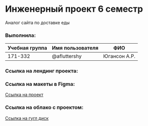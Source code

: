 # Инженерный проект 6 семестр
Аналог сайта по доставке еды

### Выполнила:
| Учебная группа | Имя пользователя | ФИО |
|----------------|---------------------|----------------------|
| 171-332     | @afluttershy | Югансон А.Р. |

### Ссылка на лендинг проекта:

### Ссылка на макеты в Figma:
 [Ссылка на проект](https://www.figma.com/file/FCTt2DhCmd5jiJxsBktY1K/171-332-%D0%AE%D0%B3%D0%B0%D0%BD%D1%81%D0%BE%D0%BD-%D0%90%D0%BD%D0%BD%D0%B0-%D0%98%D0%9F-%D0%90%D0%BD%D0%B0%D0%BB%D0%BE%D0%B3-%D1%81%D0%B0%D0%B9%D1%82%D0%B0-%D0%BF%D0%BE-%D0%B4%D0%BE%D1%81%D1%82%D0%B0%D0%B2%D0%BA%D0%B5-%D0%B5%D0%B4%D1%8B?node-id=1%3A4)

### Ссылка на облако с проектом:
[Ссылка на гугл диск](https://drive.google.com/drive/folders/1B1gkhIqgnCQzoqkhZBN3r2p6BPrC_Xa_?usp=sharing)

